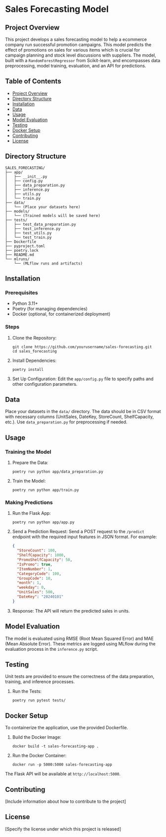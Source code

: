 # Sales Forecasting Model

## Project Overview

This project develops a sales forecasting model to help a ecommerce company run successful promotion campaigns. This model predicts the effect of promotions on sales for various items which is crucial for campaign planning and stock level discussions with suppliers.
The model, built with a `RandomForestRegressor` from Scikit-learn, and encompasses data preprocessing, model training, evaluation, and an API for predictions.

## Table of Contents

- [Project Overview](#project-overview)
- [Directory Structure](#directory-structure)
- [Installation](#installation)
- [Data](#data)
- [Usage](#usage)
- [Model Evaluation](#model-evaluation)
- [Testing](#testing)
- [Docker Setup](#docker-setup)
- [Contributing](#contributing)
- [License](#license)

## Directory Structure

```
SALES_FORECASTING/
├── app/
│   ├── __init__.py
│   ├── config.py
│   ├── data_preparation.py
│   ├── inference.py
│   ├── utils.py
│   └── train.py
├── data/
│   └── (Place your datasets here)
├── models/
│   └── (Trained models will be saved here)
├── tests/
│   ├── test_data_preparation.py
│   ├── test_inference.py
│   ├── test_utils.py
│   └── test_train.py
├── Dockerfile
├── pyproject.toml
├── poetry.lock
├── README.md
└── mlruns/
    └── (MLflow runs and artifacts)
```

## Installation

### Prerequisites

- Python 3.11+
- Poetry (for managing dependencies)
- Docker (optional, for containerized deployment)

### Steps

1. Clone the Repository:
   ```
   git clone https://github.com/yourusername/sales-forecasting.git
   cd sales_forecasting
   ```

2. Install Dependencies:
   ```
   poetry install
   ```

3. Set Up Configuration:
   Edit the `app/config.py` file to specify paths and other configuration parameters.

## Data

Place your datasets in the `data/` directory. The data should be in CSV format with necessary columns (UnitSales, DateKey, StoreCount, ShelfCapacity, etc.). Use `data_preparation.py` for preprocessing if needed.

## Usage

### Training the Model

1. Prepare the Data:
   ```
   poetry run python app/data_preparation.py
   ```

2. Train the Model:
   ```
   poetry run python app/train.py
   ```

### Making Predictions

1. Run the Flask App:
   ```
   poetry run python app/app.py
   ```

2. Send a Prediction Request:
   Send a POST request to the `/predict` endpoint with the required input features in JSON format. For example:

   ```json
   {
     "StoreCount": 100,
     "ShelfCapacity": 1000,
     "PromoShelfCapacity": 50,
     "IsPromo": true,
     "ItemNumber": 1,
     "CategoryCode": 100,
     "GroupCode": 10,
     "month": 1,
     "weekday": 0,
     "UnitSales": 500,
     "DateKey": "20240101"
   }
   ```

3. Response:
   The API will return the predicted sales in units.

## Model Evaluation

The model is evaluated using RMSE (Root Mean Squared Error) and MAE (Mean Absolute Error). These metrics are logged using MLflow during the evaluation process in the `inference.py` script.

## Testing

Unit tests are provided to ensure the correctness of the data preparation, training, and inference processes.

1. Run the Tests:
   ```
   poetry run pytest tests/
   ```

## Docker Setup

To containerize the application, use the provided Dockerfile.

1. Build the Docker Image:
   ```
   docker build -t sales-forecasting-app .
   ```

2. Run the Docker Container:
   ```
   docker run -p 5000:5000 sales-forecasting-app
   ```

The Flask API will be available at `http://localhost:5000`.

## Contributing

[Include information about how to contribute to the project]

## License

[Specify the license under which this project is released]
